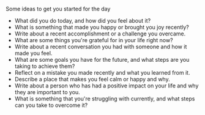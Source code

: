 Some ideas to get you started for the day
* What did you do today, and how did you feel about it?
* What is something that made you happy or brought you joy recently?
* Write about a recent accomplishment or a challenge you overcame.
* What are some things you're grateful for in your life right now?
* Write about a recent conversation you had with someone and how it made you feel.
* What are some goals you have for the future, and what steps are you taking to achieve them?
* Reflect on a mistake you made recently and what you learned from it.
* Describe a place that makes you feel calm or happy and why.
* Write about a person who has had a positive impact on your life and why they are important to you.
* What is something that you're struggling with currently, and what steps can you take to overcome it?